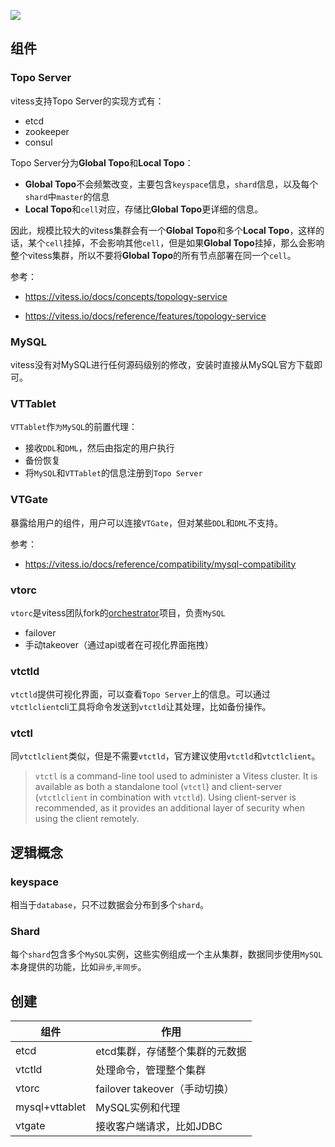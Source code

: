 ![](https://cdn.zhangeek.com/images/vitess-architecture.svg)



## 组件

### Topo Server

vitess支持Topo Server的实现方式有：

- etcd
- zookeeper
- consul

Topo Server分为**Global Topo**和**Local Topo**：

- **Global Topo**不会频繁改变，主要包含`keyspace`信息，`shard`信息，以及每个`shard`中`master`的信息
- **Local Topo**和`cell`对应，存储比**Global Topo**更详细的信息。

因此，规模比较大的vitess集群会有一个**Global Topo**和多个**Local Topo**，这样的话，某个`cell`挂掉，不会影响其他`cell`，但是如果**Global Topo**挂掉，那么会影响整个vitess集群，所以不要将**Global Topo**的所有节点部署在同一个`cell`。

参考：

- https://vitess.io/docs/concepts/topology-service

- https://vitess.io/docs/reference/features/topology-service

### MySQL

vitess没有对MySQL进行任何源码级别的修改，安装时直接从MySQL官方下载即可。

### VTTablet

`VTTablet`作`为MySQL`的前置代理：

- 接收`DDL`和`DML`，然后由指定的用户执行
- 备份恢复
- 将`MySQL`和`VTTablet`的信息注册到`Topo Server`

### VTGate

暴露给用户的组件，用户可以连接`VTGate`，但对某些`DDL`和`DML`不支持。

参考：

- https://vitess.io/docs/reference/compatibility/mysql-compatibility

### vtorc

`vtorc`是vitess团队fork的[orchestrator](https://github.com/openark/orchestrator)项目，负责`MySQL`

- failover
- 手动takeover（通过api或者在可视化界面拖拽）

### vtctld

`vtctld`提供可视化界面，可以查看`Topo Server`上的信息。可以通过`vtctlclient`cli工具将命令发送到`vtctld`让其处理，比如备份操作。

### vtctl

同`vtctlclient`类似，但是不需要`vtctld`，官方建议使用`vtctld`和`vtctlclient`。

> `vtctl` is a command-line tool used to administer a Vitess cluster. It is available as both a standalone tool (`vtctl`) and client-server (`vtctlclient` in combination with `vtctld`). Using client-server is recommended, as it provides an additional layer of security when using the client remotely.

## 逻辑概念

### keyspace

相当于`database`，只不过数据会分布到多个`shard`。

### Shard

每个`shard`包含多个`MySQL`实例，这些实例组成一个主从集群，数据同步使用`MySQL`本身提供的功能，比如`异步`,`半同步`。

## 创建

| 组件           | 作用                           |
| -------------- | ------------------------------ |
| etcd           | etcd集群，存储整个集群的元数据 |
| vtctld         | 处理命令，管理整个集群         |
| vtorc          | failover takeover（手动切换）  |
| mysql+vttablet | MySQL实例和代理                |
| vtgate         | 接收客户端请求，比如JDBC       |

